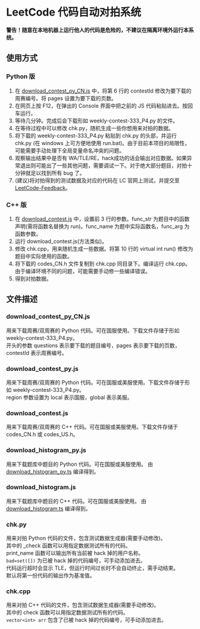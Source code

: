LeetCode 代码自动对拍系统
========
**警告！随意在本地机器上运行他人的代码是危险的，不建议在隔离环境外运行本系统。**

## 使用方式

### Python 版
1. 在 [download_contest_py_CN.js](https://github.com/hqztrue/LeetCodeSolutions/tree/master/chk/download_contest_py_CN.js) 中，将第 6 行的 contestId 修改为要下载的周赛编号。将 pages 设置为要下载的页数。
2. 在网页上按 F12，在弹出的 Console 界面中把之前的 JS 代码粘贴进去。按回车运行。
3. 等待几分钟。完成后会下载形如 weekly-contest-333_P4.py 的文件。
4. 在等待过程中可以修改 chk.py，随机生成一些你想用来对拍的数据。
5. 将下载的 weekly-contest-333_P4.py 粘贴到 chk.py 的头部，并运行 chk.py (在 windows 上可方便地使用 run.bat)。由于目前本项目的局限性，可能需要手动处理下全局变量命名冲突的问题。
6. 观察输出结果中是否有 WA/TLE/RE，hack成功的话会输出对应数据。如果异常退出则可能出了一些其他问题，需要调试一下。对于绝大部分题目，对拍十分钟就足以找到所有 bug 了。
7. (建议)将对拍得到的测试数据及对应的代码在 LC 官网上测试，并提交至 [LeetCode-Feedback](https://github.com/LeetCode-Feedback/LeetCode-Feedback/issues)。

### C++ 版
1. 在 [download_contest.js](https://github.com/hqztrue/LeetCodeSolutions/tree/master/chk/download_contest.js) 中，设置前 3 行的参数。func_str 为题目中的函数声明(需将函数名替换为 run)。func_name 为题中实际函数名，func_arg 为函数参数。
2. 运行 download_contest.js(方法类似)。
3. 修改 chk.cpp，用来随机生成一些数据。将第 10 行的 virtual int run() 修改为题目中实际使用的函数。
4. 将下载的 codes_CN.h 文件复制到 chk.cpp 同目录下。编译运行 chk.cpp。由于编译环境不同的问题，可能需要手动修一些编译错误。
5. 得到对拍数据。

## 文件描述

### download_contest_py_CN.js
用来下载周赛/双周赛的 Python 代码。可在国服使用。下载文件存储于形如 weekly-contest-333_P4.py。  
开头的参数 questions 表示要下载的题目编号，pages 表示要下载的页数，contestId 表示周赛编号。

### download_contest_py.js
用来下载周赛/双周赛的 Python 代码。可在国服或美服使用。下载文件存储于形如 weekly-contest-333_P4.py。  
region 参数设置为 local 表示国服，global 表示美服。

### download_contest.js
用来下载周赛/双周赛的 C++ 代码。可在国服或美服使用。下载文件存储于 codes_CN.h 或 codes_US.h。

### download_histogram_py.js
用来下载题库中题目的 Python 代码。可在国服或美服使用。
由 [download_histogram_py.ts](https://github.com/hqztrue/LeetCodeSolutions/tree/master/chk/download_histogram/download_histogram_py.ts) 编译得到。

### download_histogram.js
用来下载题库中题目的 C++ 代码。可在国服或美服使用。
由 [download_histogram.ts](https://github.com/hqztrue/LeetCodeSolutions/tree/master/chk/download_histogram/download_histogram.ts) 编译得到。

### chk.py
用来对拍 Python 代码的文件，包含测试数据生成器(需要手动修改)。  
其中的 _check 函数可以用指定数据测试所有的代码。  
print_name 函数可以输出所有当前被 hack 掉的用户名称。  
`bad=set([])` 为已被 hack 掉的代码编号，可手动添加进去。  
代码运行超时会显示 TLE，但运行时间过长时不会自动终止，需手动结束。  
默认将第一份代码的输出作为基准值。

### chk.cpp
用来对拍 C++ 代码的文件，包含测试数据生成器(需要手动修改)。  
其中的 check 函数可以用指定数据测试所有的代码。  
`vector<int> arr` 包含了已被 hack 掉的代码编号，可手动添加进去。

